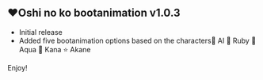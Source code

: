## ❤️Oshi no ko bootanimation v1.0.3

- Initial release
- Added five bootanimation options based on the characters🌟 AI 💎 Ruby 🌊 Aqua 🔴 Kana ⭐ Akane

Enjoy!
